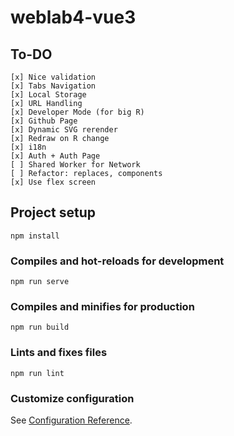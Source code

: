 # weblab4-vue3

## To-DO
```
[x] Nice validation 
[x] Tabs Navigation
[x] Local Storage
[x] URL Handling
[x] Developer Mode (for big R)
[x] Github Page
[x] Dynamic SVG rerender
[x] Redraw on R change
[x] i18n
[x] Auth + Auth Page
[ ] Shared Worker for Network
[ ] Refactor: replaces, components
[x] Use flex screen
```

## Project setup
```
npm install
```

### Compiles and hot-reloads for development
```
npm run serve
```

### Compiles and minifies for production
```
npm run build
```

### Lints and fixes files
```
npm run lint
```

### Customize configuration
See [Configuration Reference](https://cli.vuejs.org/config/).
